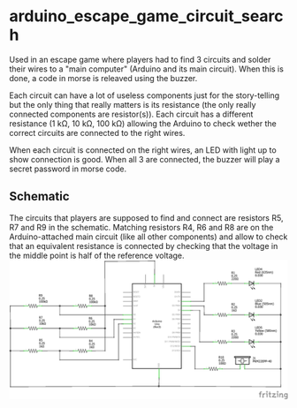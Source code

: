 # arduino_escape_game_circuit_search
Used in an escape game where players had to find 3 circuits and solder their wires to a "main computer" (Arduino and its main circuit). When this is done, a code in morse is releaved using the buzzer.

Each circuit can have a lot of useless components just for the story-telling but the only thing that really matters is its resistance (the only really connected components are resistor(s)). Each circuit has a different resistance (1 kΩ, 10 kΩ, 100 kΩ) allowing the Arduino to check wether the correct circuits are connected to the right wires.

When each circuit is connected on the right wires, an LED with light up to show connection is good. When all 3 are connected, the buzzer will play a secret password in morse code.

## Schematic
The circuits that players are supposed to find and connect are resistors R5, R7 and R9 in the schematic. Matching resistors R4, R6 and R8 are on the Arduino-attached main circuit (like all other components) and allow to check that an equivalent resistance is connected by checking that the voltage in the middle point is half of the reference voltage.
![Schematic](escape_game_circuit_search_schematic_schem.png?raw=true)
